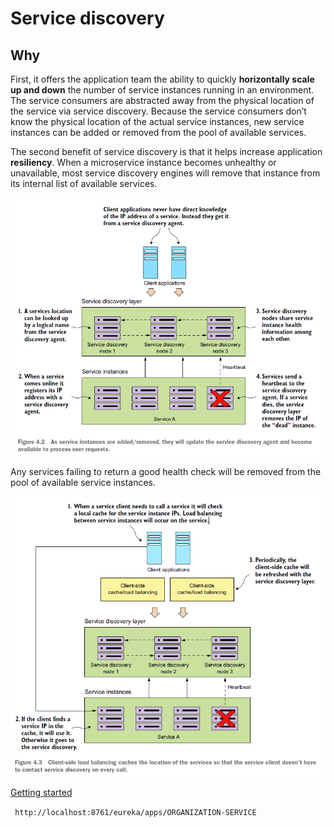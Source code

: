 # Service discovery

## Why

First, it offers the application team the ability to quickly **horizontally scale up and down** the number of service instances running in an environment. The service consumers are abstracted away from the physical location of the service via service discovery. Because the service consumers don’t know the physical location of the actual service instances, new service instances can be added or removed from the pool of available services.

The second benefit of service discovery is that it helps increase application **resiliency**. When a microservice instance becomes unhealthy or unavailable, most service discovery engines will remove that instance from its internal list of available services.

<img src="https://github.com/KiraDiShira/Spring/blob/master/ServiceDiscovery/Images/sd1.PNG" />

Any services failing to return a good health check will be removed from the pool of available service instances.

<img src="https://github.com/KiraDiShira/Spring/blob/master/ServiceDiscovery/Images/sd2.PNG" />

[Getting started](https://spring.io/guides/gs/service-registration-and-discovery/)

 ` ` `
http://localhost:8761/eureka/apps/ORGANIZATION-SERVICE
 ` ` `
